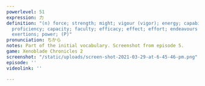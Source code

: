 ```yaml
---
powerlevel: 51
expression: 力
definition: "(n) force; strength; might; vigour (vigor); energy; capability; ability;
  proficiency; capacity; faculty; efficacy; effect; effort; endeavours (endeavors);
  exertions; power; (P)"
pronunciation: ちから
notes: Part of the initial vocabulary. Screenshot from episode 5.
game: Xenoblade Chronicles 2
screenshot: "/static/uploads/screen-shot-2021-03-29-at-6-45-46-pm.png"
episode: ''
videolink: ''

---
```

